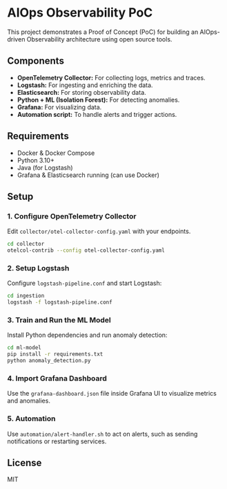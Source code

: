 # AIOps Observability PoC

This project demonstrates a Proof of Concept (PoC) for building an AIOps-driven Observability architecture using open source tools.

## Components

- **OpenTelemetry Collector:** For collecting logs, metrics and traces.
- **Logstash:** For ingesting and enriching the data.
- **Elasticsearch:** For storing observability data.
- **Python + ML (Isolation Forest):** For detecting anomalies.
- **Grafana:** For visualizing data.
- **Automation script:** To handle alerts and trigger actions.

## Requirements

- Docker & Docker Compose
- Python 3.10+
- Java (for Logstash)
- Grafana & Elasticsearch running (can use Docker)

## Setup

### 1. Configure OpenTelemetry Collector

Edit `collector/otel-collector-config.yaml` with your endpoints.

```bash
cd collector
otelcol-contrib --config otel-collector-config.yaml
```

### 2. Setup Logstash

Configure `logstash-pipeline.conf` and start Logstash:

```bash
cd ingestion
logstash -f logstash-pipeline.conf
```

### 3. Train and Run the ML Model

Install Python dependencies and run anomaly detection:

```bash
cd ml-model
pip install -r requirements.txt
python anomaly_detection.py
```

### 4. Import Grafana Dashboard

Use the `grafana-dashboard.json` file inside Grafana UI to visualize metrics and anomalies.

### 5. Automation

Use `automation/alert-handler.sh` to act on alerts, such as sending notifications or restarting services.

## License

MIT
